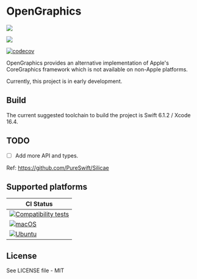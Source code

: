 # OpenGraphics

[![](https://img.shields.io/endpoint?url=https%3A%2F%2Fswiftpackageindex.com%2Fapi%2Fpackages%2FOpenSwiftUIProject%2FOpenGraphics%2Fbadge%3Ftype%3Dswift-versions)](https://swiftpackageindex.com/OpenSwiftUIProject/OpenGraphics)

[![](https://img.shields.io/endpoint?url=https%3A%2F%2Fswiftpackageindex.com%2Fapi%2Fpackages%2FOpenSwiftUIProject%2FOpenGraphics%2Fbadge%3Ftype%3Dplatforms)](https://swiftpackageindex.com/OpenSwiftUIProject/OpenGraphics)

[![codecov](https://codecov.io/github/OpenSwiftUIProject/OpenGraphics/graph/badge.svg?token=1JKUXEZRCB)](https://codecov.io/github/OpenSwiftUIProject/OpenGraphics)

OpenGraphics provides an alternative implementation of Apple's CoreGraphics framework which is not available on non-Apple platforms.

Currently, this project is in early development.

## Build

The current suggested toolchain to build the project is Swift 6.1.2 / Xcode 16.4.

## TODO

- [ ] Add more API and types.

Ref: https://github.com/PureSwift/Silicae

## Supported platforms

| **CI Status** |
|---|
|[![Compatibility tests](https://github.com/OpenSwiftUIProject/OpenGraphics/actions/workflows/compatibility_tests.yml/badge.svg)](https://github.com/OpenSwiftUIProject/OpenGraphics/actions/workflows/compatibility_tests.yml)|
|[![macOS](https://github.com/OpenSwiftUIProject/OpenGraphics/actions/workflows/macos.yml/badge.svg)](https://github.com/OpenSwiftUIProject/OpenGraphics/actions/workflows/macos.yml)|
|[![Ubuntu](https://github.com/OpenSwiftUIProject/OpenGraphics/actions/workflows/ubuntu.yml/badge.svg)](https://github.com/OpenSwiftUIProject/OpenGraphics/actions/workflows/ubuntu.yml)|

## License

See LICENSE file - MIT
